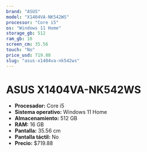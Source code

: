 ```yaml
---
brand: "ASUS"
model: "X1404VA-NK542WS"
processor: "Core i5"
os: "Windows 11 Home"
storage_gb: 512
ram_gb: 16
screen_cm: 35.56
touch: "No"
price_usd: 719.88
slug: "asus-x1404va-nk542ws"
---
```


# ASUS X1404VA-NK542WS

- **Procesador:** Core i5
- **Sistema operativo:** Windows 11 Home
- **Almacenamiento:** 512 GB
- **RAM:** 16 GB
- **Pantalla:** 35.56 cm
- **Pantalla táctil:** No
- **Precio:** $719.88
